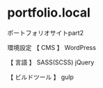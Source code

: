 # portfolio.local
ポートフォリオサイトpart2

環境設定
【 CMS 】 
WordPress

【 言語 】
SASS(SCSS)
jQuery

【 ビルドツール 】
gulp
